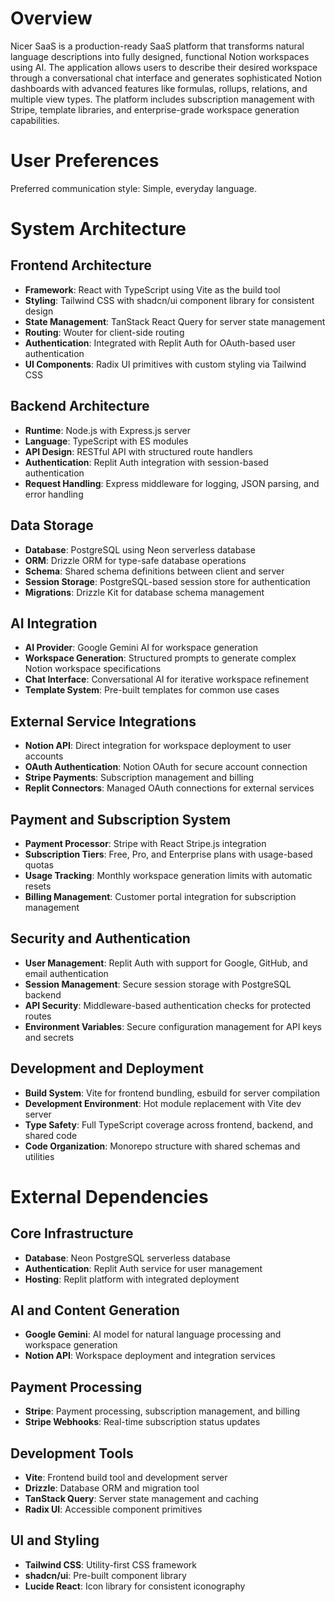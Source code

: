# Overview

Nicer SaaS is a production-ready SaaS platform that transforms natural language descriptions into fully designed, functional Notion workspaces using AI. The application allows users to describe their desired workspace through a conversational chat interface and generates sophisticated Notion dashboards with advanced features like formulas, rollups, relations, and multiple view types. The platform includes subscription management with Stripe, template libraries, and enterprise-grade workspace generation capabilities.

# User Preferences

Preferred communication style: Simple, everyday language.

# System Architecture

## Frontend Architecture
- **Framework**: React with TypeScript using Vite as the build tool
- **Styling**: Tailwind CSS with shadcn/ui component library for consistent design
- **State Management**: TanStack React Query for server state management
- **Routing**: Wouter for client-side routing
- **Authentication**: Integrated with Replit Auth for OAuth-based user authentication
- **UI Components**: Radix UI primitives with custom styling via Tailwind CSS

## Backend Architecture
- **Runtime**: Node.js with Express.js server
- **Language**: TypeScript with ES modules
- **API Design**: RESTful API with structured route handlers
- **Authentication**: Replit Auth integration with session-based authentication
- **Request Handling**: Express middleware for logging, JSON parsing, and error handling

## Data Storage
- **Database**: PostgreSQL using Neon serverless database
- **ORM**: Drizzle ORM for type-safe database operations
- **Schema**: Shared schema definitions between client and server
- **Session Storage**: PostgreSQL-based session store for authentication
- **Migrations**: Drizzle Kit for database schema management

## AI Integration
- **AI Provider**: Google Gemini AI for workspace generation
- **Workspace Generation**: Structured prompts to generate complex Notion workspace specifications
- **Chat Interface**: Conversational AI for iterative workspace refinement
- **Template System**: Pre-built templates for common use cases

## External Service Integrations
- **Notion API**: Direct integration for workspace deployment to user accounts
- **OAuth Authentication**: Notion OAuth for secure account connection
- **Stripe Payments**: Subscription management and billing
- **Replit Connectors**: Managed OAuth connections for external services

## Payment and Subscription System
- **Payment Processor**: Stripe with React Stripe.js integration
- **Subscription Tiers**: Free, Pro, and Enterprise plans with usage-based quotas
- **Usage Tracking**: Monthly workspace generation limits with automatic resets
- **Billing Management**: Customer portal integration for subscription management

## Security and Authentication
- **User Management**: Replit Auth with support for Google, GitHub, and email authentication
- **Session Management**: Secure session storage with PostgreSQL backend
- **API Security**: Middleware-based authentication checks for protected routes
- **Environment Variables**: Secure configuration management for API keys and secrets

## Development and Deployment
- **Build System**: Vite for frontend bundling, esbuild for server compilation
- **Development Environment**: Hot module replacement with Vite dev server
- **Type Safety**: Full TypeScript coverage across frontend, backend, and shared code
- **Code Organization**: Monorepo structure with shared schemas and utilities

# External Dependencies

## Core Infrastructure
- **Database**: Neon PostgreSQL serverless database
- **Authentication**: Replit Auth service for user management
- **Hosting**: Replit platform with integrated deployment

## AI and Content Generation
- **Google Gemini**: AI model for natural language processing and workspace generation
- **Notion API**: Workspace deployment and integration services

## Payment Processing
- **Stripe**: Payment processing, subscription management, and billing
- **Stripe Webhooks**: Real-time subscription status updates

## Development Tools
- **Vite**: Frontend build tool and development server
- **Drizzle**: Database ORM and migration tool
- **TanStack Query**: Server state management and caching
- **Radix UI**: Accessible component primitives

## UI and Styling
- **Tailwind CSS**: Utility-first CSS framework
- **shadcn/ui**: Pre-built component library
- **Lucide React**: Icon library for consistent iconography